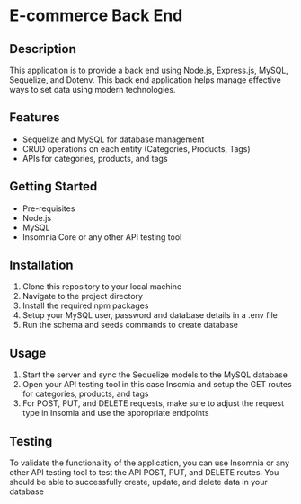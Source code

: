 # E-commerce Back End

## Description

This application is to provide a back end using Node.js, Express.js, MySQL, Sequelize, and Dotenv. This back end application helps manage effective ways to set data using modern technologies.

## Features
- Sequelize and MySQL for database management
- CRUD operations on each entity (Categories, Products, Tags)
- APIs for categories, products, and tags

## Getting Started
- Pre-requisites
- Node.js
- MySQL
- Insomnia Core or any other API testing tool

## Installation
1. Clone this repository to your local machine
2. Navigate to the project directory
3. Install the required npm packages
4. Setup your MySQL user, password and database details in a .env file
5. Run the schema and seeds commands to create database

## Usage

1. Start the server and sync the Sequelize models to the MySQL database
2. Open your API testing tool in this case Insomia and setup the GET routes for categories, products, and tags
3. For POST, PUT, and DELETE requests, make sure to adjust the request type in Insomia and use the appropriate endpoints

## Testing

To validate the functionality of the application, you can use Insomnia or any other API testing tool to test the API POST, PUT, and DELETE routes. You should be able to successfully create, update, and delete data in your database
